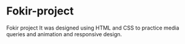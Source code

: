 # Fokir-project
Fokir project It was designed using HTML and CSS to practice media queries and animation and responsive design.
